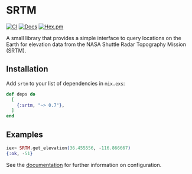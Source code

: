 # SRTM

[![CI](https://github.com/adriankumpf/srtm/actions/workflows/elixir.yml/badge.svg)](https://github.com/adriankumpf/srtm/actions/workflows/elixir.yml)
[![Docs](https://img.shields.io/badge/hex-docs-green.svg?style=flat)](https://hexdocs.pm/srtm)
[![Hex.pm](https://img.shields.io/hexpm/v/srtm?color=%23714a94)](http://hex.pm/packages/srtm)

A small library that provides a simple interface to query locations on the Earth for elevation data from the NASA Shuttle Radar Topography Mission (SRTM).

## Installation

Add `srtm` to your list of dependencies in `mix.exs`:

```elixir
def deps do
  [
    {:srtm, "~> 0.7"},
  ]
end
```

## Examples

```elixir
iex> SRTM.get_elevation(36.455556, -116.866667)
{:ok, -51}
```

See the [documentation](https://hexdocs.pm/srtm) for further information on configuration.

